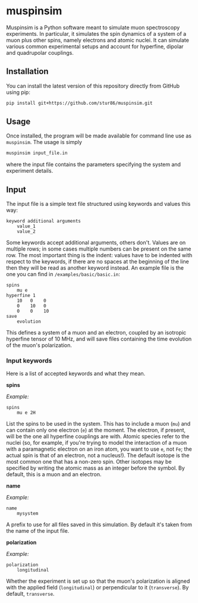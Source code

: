 # muspinsim

Muspinsim is a Python software meant to simulate muon spectroscopy experiments. In particular, it simulates the spin dynamics of a system of a muon plus other spins, namely electrons and atomic nuclei. It can simulate various common experimental setups and account for hyperfine, dipolar and quadrupolar couplings.

## Installation

You can install the latest version of this repository directly from GitHub using pip:

```bash
pip install git+https://github.com/stur86/muspinsim.git
```

## Usage

Once installed, the program will be made available for command line use as `muspinsim`. The usage is simply

```bash
muspinsim input_file.in
```

where the input file contains the parameters specifying the system and experiment details.

## Input

The input file is a simple text file structured using keywords and values this way:

```
keyword additional arguments
    value_1 
    value_2
```

Some keywords accept additional arguments, others don't. Values are on multiple rows; in some cases multiple numbers can be present on the same row. The most important thing is the indent: values have to be indented with respect to the keywords, if there are no spaces at the beginning of the line then they will be read as another keyword instead. An example file is the one you can find in `/examples/basic/basic.in`:

```
spins
    mu e
hyperfine 1
    10   0    0
    0    10   0
    0    0    10
save
    evolution
```

This defines a system of a muon and an electron, coupled by an isotropic hyperfine tensor of 10 MHz, and will save files containing the time evolution of the muon's polarization.

### Input keywords

Here is a list of accepted keywords and what they mean.

**spins**

*Example:*
```
spins
    mu e 2H
```

List the spins to be used in the system. This has to include a muon (`mu`) and can contain only one electron (`e`) at the moment. The electron, if present, will be the one all hyperfine couplings are with. Atomic species refer to the nuclei (so, for example, if you're trying to model the interaction of a muon with a paramagnetic electron on an iron atom, you want to use `e`, not `Fe`; the actual spin is that of an electron, not a nucleus!). The default isotope is the most common one that has a non-zero spin. Other isotopes may be specified by writing the atomic mass as an integer before the symbol. By default, this is a muon and an electron.

**name**

*Example:*
```
name
    mysystem
```

A prefix to use for all files saved in this simulation. By default it's taken from the name of the input file.

**polarization**

*Example:*
```
polarization
    longitudinal
```

Whether the experiment is set up so that the muon's polarization is aligned with the applied field (`longitudinal`) or perpendicular to it (`transverse`). By default, `transverse`.



